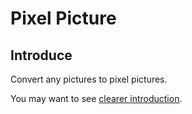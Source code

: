 # Pixel Picture

## Introduce

Convert any pictures to pixel pictures.

You may want to see [clearer introduction](http://zzoonng.top/2023/01/07/1%E7%A0%94%E7%A9%B6%E5%83%8F%E7%B4%A0%E7%94%BB/). 
